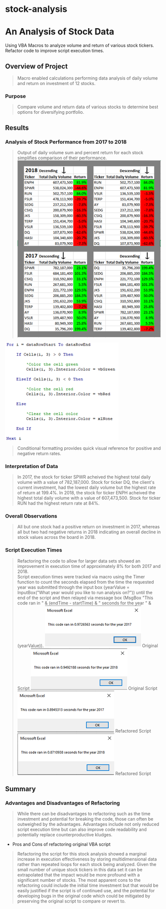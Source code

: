 # stock-analysis
# An Analysis of Stock Data
Using VBA Macros to analyze volume and return of various stock tickers. Refactor code to improve script execution times. 

## Overview of Project
>Macro enabled calculations performing data analysis of daily volume and return on investment of 12 stocks.
### Purpose
>Compare volume and return data of various stocks to determine best options for diversifying portfolio. 
## Results

### Analysis of Stock Performance from 2017 to 2018
>Output of daily volume sum and percent return for each stock simplifies comparison of their performance.
![Stock Performance by Year](Resources/2017to2018Comparison.png)
  
![Conditional Formatting](Resources/codeFormatting.png) 
>Conditional formatting provides quick visual reference for positive and negative return rates.
### Interpretation of Data
>In 2017, the stock for ticker SPWR acheived the highest total daily volume with a value of 782,187,000. 
>Stock for ticker DQ, the client's current investment, had the lowest daily volume but the highest rate of return at 199.4%.
>In 2018, the stock for ticker ENPH acheived the highest total daily volume with a value of 607,473,500.
>Stock for ticker RUN had the highest return rate at 84%.
### Overall Observations  
>All but one stock had a positive return on investment in 2017, whereas all but two had negative returns in 2018 indicating an overall decline in stock values across the board in 2018. 
### Script Execution Times
>Refactoring the code to allow for larger data sets showed an improvement in execution time of approximately 8% for both 2017 and 2018.  
>Script execution times were tracked via macro using the Timer function to count the seconds elapsed from the time the requested year was submitted through the input box (yearValue = InputBox("What year would you like to run analysis on?")) until the end of the script and then relayed via message box (MsgBox "This code ran in " & (endTime - startTime) & " seconds for the year " & (yearValue)). 
![Original Script Execution Time - 2017](Resources/2017TimeEx.png)
>Original Script
![Original Script Execution Time - 2018](Resources/2018TimeEx.png)
>Original Script
![Refactored Script Execution Time - 2017](Resources/VBA_Challenge_2017.png)
>Refactored Script
![Refactored Script Execution Time - 2018](Resources/VBA_Challenge_2018.png)
>Refactored Script
## Summary

### Advantages and Disadvantages of Refactoring
>While there can be disadvantages to refactoring such as the time investment and potential for breaking the code, those can often be outweighed by the advantages. Advantages include not only reduced script execution time but can also improve code readability and potentially replace counterproductive kludges.
- Pros and Cons of refactoring original VBA script
>Refactoring the script for this stock analysis showed a marginal increase in execution effectiveness by storing multidimensional data rather than repeated loops for each stock being analyzed. Given the small number of unique stock tickers in this data set it can be extrapolated that the impact would be more profound with a significant number of stocks. The most apparent cons to the refactoring could include the initial time investment but that would be easily justified if the script is of continued use, and the potential for developing bugs in the original code which could be mitigated by preserving the original script to compare or revert to. 